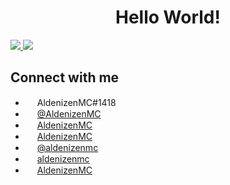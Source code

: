<h1 align=center>Hello World!</h1>
<a href="https://github.com/anuraghazra/github-readme-stats">
    <img src="http://github-readme-stats-aldenizenmc.vercel.app/api?username=aldenizenmc&hide_title=true&text_color=ffffff&bg_color=161b22&hide_border=true&show_icons=true&include_all_commits=true&text_bold=false&disable_animations=true&hide_rank=false&card_width=350&cache_seconds=7200">
</a>
<a href="https://github.com/anuraghazra/github-readme-stats">
    <img src="http://github-readme-stats-aldenizenmc.vercel.app/api/top-langs/?username=aldenizenmc&title_color=ffffff&text_color=ffffff&bg_color=161b22&hide_border=true&langs_count=5&layout=compact&custom_title=Top%20Languages&card_width=300&cache_seconds=7200">
</a>

## Connect with me

- <img src="https://api.iconify.design/simple-icons/discord.svg?color=blue" style="height:15px"> AldenizenMC#1418
- <img src="https://api.iconify.design/simple-icons/replit.svg?color=gray" style="height:15px"> [@AldenizenMC](https://replit.com/@AldenizenMC)
- <img src="https://api.iconify.design/simple-icons/stackoverflow.svg?color=orange" style="height:15px"> [AldenizenMC](https://stackoverflow.com/users/14883530/aldenizenmc)
- <img src="https://api.iconify.design/simple-icons/youtube.svg?color=red" style="height:15px"> [AldenizenMC](https://www.youtube.com/channel/UCN5KNscEIcEATms4e1P5vzw)
- <img src="https://api.iconify.design/simple-icons/twitter.svg?color=lightblue" style="height:15px"> [@aldenizenmc](https://twitter.com/aldenizenmc)
- <img src="https://api.iconify.design/simple-icons/twitch.svg?color=purple" style="height:15px"> [aldenizenmc](https://www.twitch.tv/aldenizenmc)
- <img src="https://api.iconify.design/simple-icons/steam.svg?color=blue" style="height:15px"> [AldenizenMC](https://steamcommunity.com/id/aldenizen69/)
